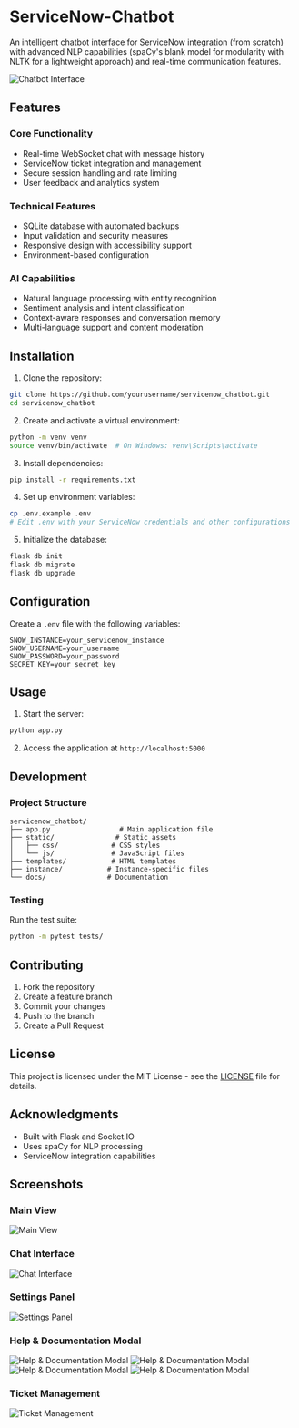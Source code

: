 # ServiceNow-Chatbot
An intelligent chatbot interface for ServiceNow integration (from scratch) with advanced NLP capabilities (spaCy's blank model for modularity with NLTK for a lightweight approach) and real-time communication features.

![Chatbot Interface](docs/images/chat-interface.png)

## Features

### Core Functionality
- Real-time WebSocket chat with message history
- ServiceNow ticket integration and management
- Secure session handling and rate limiting
- User feedback and analytics system

### Technical Features
- SQLite database with automated backups
- Input validation and security measures
- Responsive design with accessibility support
- Environment-based configuration

### AI Capabilities
- Natural language processing with entity recognition
- Sentiment analysis and intent classification
- Context-aware responses and conversation memory
- Multi-language support and content moderation

## Installation

1. Clone the repository:
```bash
git clone https://github.com/yourusername/servicenow_chatbot.git
cd servicenow_chatbot
```

2. Create and activate a virtual environment:
```bash
python -m venv venv
source venv/bin/activate  # On Windows: venv\Scripts\activate
```

3. Install dependencies:
```bash
pip install -r requirements.txt
```

4. Set up environment variables:
```bash
cp .env.example .env
# Edit .env with your ServiceNow credentials and other configurations
```

5. Initialize the database:
```bash
flask db init
flask db migrate
flask db upgrade
```

## Configuration

Create a `.env` file with the following variables:
```
SNOW_INSTANCE=your_servicenow_instance
SNOW_USERNAME=your_username
SNOW_PASSWORD=your_password
SECRET_KEY=your_secret_key
```

## Usage

1. Start the server:
```bash
python app.py
```

2. Access the application at `http://localhost:5000`

## Development

### Project Structure
```
servicenow_chatbot/
├── app.py                 # Main application file
├── static/               # Static assets
│   ├── css/             # CSS styles
│   └── js/              # JavaScript files
├── templates/           # HTML templates
├── instance/           # Instance-specific files
└── docs/               # Documentation
```

### Testing
Run the test suite:
```bash
python -m pytest tests/
```

## Contributing

1. Fork the repository
2. Create a feature branch
3. Commit your changes
4. Push to the branch
5. Create a Pull Request

## License

This project is licensed under the MIT License - see the [LICENSE](LICENSE) file for details.

## Acknowledgments

- Built with Flask and Socket.IO
- Uses spaCy for NLP processing
- ServiceNow integration capabilities

## Screenshots

### Main View
![Main View](docs/images/chatbot-home-view.png)

### Chat Interface
![Chat Interface](docs/images/chat-interface.png)

### Settings Panel
![Settings Panel](docs/images/settings-panel.png)

### Help & Documentation Modal
![Help & Documentation Modal](docs/images/help-and-documentation-modal-1.png)
![Help & Documentation Modal](docs/images/help-and-documentation-modal-2.png)
![Help & Documentation Modal](docs/images/help-and-documentation-modal-3.png)
![Help & Documentation Modal](docs/images/help-and-documentation-modal-4.png)

### Ticket Management
![Ticket Management](docs/images/ticket-management.png) 
